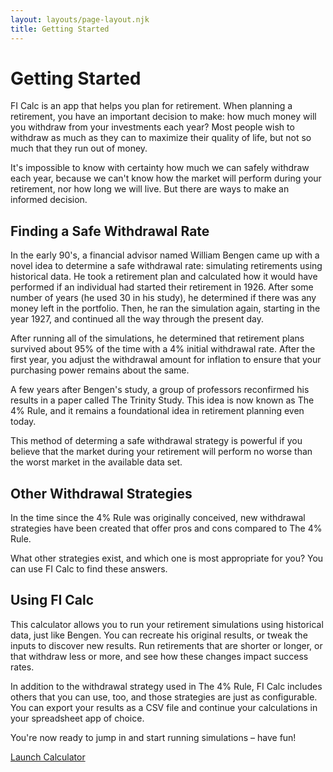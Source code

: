```yaml
---
layout: layouts/page-layout.njk
title: Getting Started
---
```


# Getting Started

FI Calc is an app that helps you plan for retirement.
When planning a retirement, you have an important decision to make: how
much money will you withdraw from your investments each year? Most
people wish to withdraw as much as they can to maximize their quality of
life, but not so much that they run out of money.

It's impossible to know with certainty how much we can safely withdraw
each year, because we can't know how the market will perform during your
retirement, nor how long we will live. But there are ways to make an
informed decision.

## Finding a Safe Withdrawal Rate

In the early 90's, a financial advisor named William Bengen came up with
a novel idea to determine a safe withdrawal rate: simulating retirements
using historical data. He took a retirement plan and calculated how it
would have performed if an individual had started their retirement in 1926.
After some number of years (he used 30 in his study), he
determined if there was any money left in the portfolio. Then, he ran
the simulation again, starting in the year 1927, and continued all the
way through the present day.

After running all of the simulations, he determined that retirement
plans survived about 95% of the time with a 4% initial withdrawal rate.
After the first year, you adjust the withdrawal amount for inflation to
ensure that your purchasing power remains about the same.

A few years after Bengen's study, a group of professors reconfirmed his
results in a paper called The Trinity Study. This idea is now known as
The 4% Rule, and it remains a foundational idea in retirement planning
even today.

This method of determing a safe withdrawal strategy is powerful if you
believe that the market during your retirement will perform no worse
than the worst market in the available data set.

## Other Withdrawal Strategies

In the time since the 4% Rule was originally conceived, new withdrawal
strategies have been created that offer pros and cons compared to The 4%
Rule.

What other strategies exist, and which one is most appropriate for you?
You can use FI Calc to find these answers.

## Using FI Calc

This calculator allows you to run your retirement simulations using
historical data, just like Bengen. You can recreate his original
results, or tweak the inputs to discover new results. Run retirements
that are shorter or longer, or that withdraw less or more, and see how
these changes impact success rates.

In addition to the withdrawal strategy used in The 4% Rule, FI Calc
includes others that you can use, too, and those strategies are just as
configurable. You can export your results as a CSV file and continue
your calculations in your spreadsheet app of choice.

You're now ready to jump in and start running simulations – have fun!

<div className="page_ctas">
  <a href="https://ficalc.app/calculator" className="button page_ctaBtn">
    Launch Calculator
  </a>
</div>
